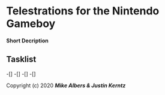 # Telestrations for the Nintendo Gameboy

#### Short Decription



## Tasklist

-[]
-[]
-[]
-[]


Copyright (c) 2020 **_Mike Albers & Justin Kerntz_**
